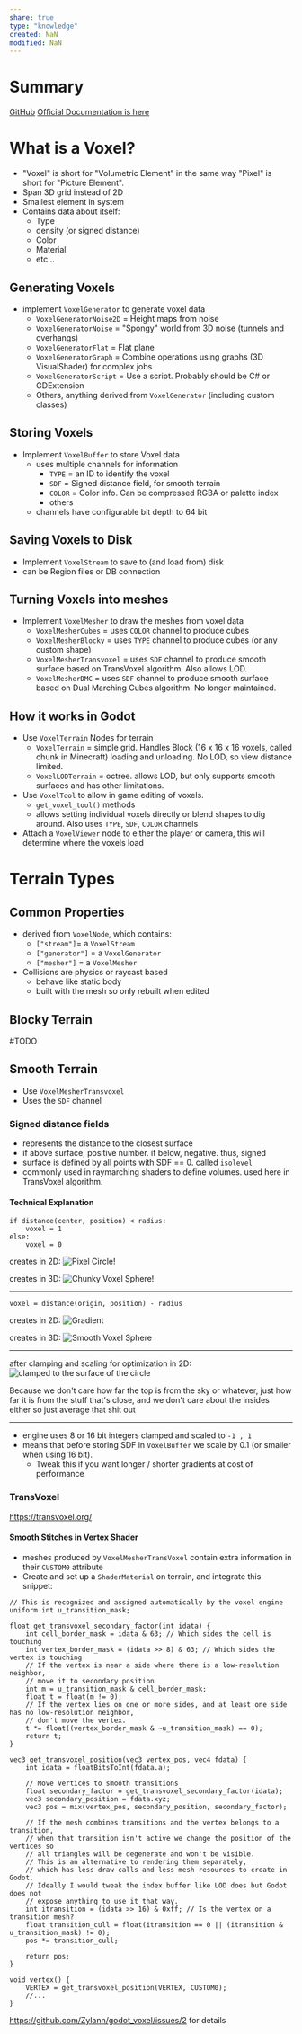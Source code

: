 ```yaml
---
share: true
type: "knowledge"
created: NaN 
modified: NaN
---
```

# Summary

[GitHub](https://github.com/Zylann/godot_voxel)
[Official Documentation is here](https://voxel-tools.readthedocs.io/en/latest/)


# What is a Voxel?
- "Voxel" is short for "Volumetric Element" in the same way "Pixel" is short for "Picture Element".
- Span 3D grid instead of 2D
- Smallest element in system
- Contains data about itself:
	- Type
	- density (or signed distance)
	- Color
	- Material
	- etc...
## Generating Voxels
- implement `VoxelGenerator` to generate voxel data
	- `VoxelGeneratorNoise2D` = Height maps from noise
	- `VoxelGeneratorNoise` = "Spongy" world from 3D noise (tunnels and overhangs)
	- `VoxelGeneratorFlat` = Flat plane
	- `VoxelGeneratorGraph` = Combine operations using graphs (3D VisualShader) for complex jobs
	- `VoxelGeneratorScript` = Use a script.  Probably should be C# or GDExtension
	- Others, anything derived from `VoxelGenerator` (including custom classes)
## Storing Voxels
- Implement `VoxelBuffer` to store Voxel data
	- uses multiple channels for information
		- `TYPE` = an ID to identify the voxel
		- `SDF` = Signed distance field, for smooth terrain
		- `COLOR` = Color info.  Can be compressed RGBA or palette index
		- others
	- channels have configurable bit depth to 64 bit
## Saving Voxels to Disk
- Implement `VoxelStream` to save to (and load from) disk
- can be Region files or DB connection
## Turning Voxels into meshes
- Implement `VoxelMesher` to draw the meshes from voxel data
	- `VoxelMesherCubes` = uses `COLOR` channel to produce cubes
	- `VoxelMesherBlocky` = uses `TYPE` channel to produce cubes (or any custom shape)
	- `VoxelMesherTransvoxel` = uses `SDF` channel to produce smooth surface based on TransVoxel algorithm.  Also allows LOD.
	- `VoxelMesherDMC` = uses `SDF` channel to produce smooth surface based on Dual Marching Cubes algorithm.  No longer maintained.
## How it works in Godot
- Use `VoxelTerrain` Nodes for terrain
	- `VoxelTerrain` = simple grid.  Handles Block (16 x 16 x 16 voxels, called chunk in Minecraft) loading and unloading.  No LOD, so view distance limited.
	- `VoxelLODTerrain` = octree.  allows LOD, but only supports smooth surfaces and has other limitations.
- Use `VoxelTool` to allow in game editing of voxels.
	- `get_voxel_tool()` methods
	- allows setting individual voxels directly or blend shapes to dig around.  Also uses `TYPE`, `SDF`, `COLOR` channels
- Attach a `VoxelViewer` node to either the player or camera, this will determine where the voxels load

# Terrain Types

## Common Properties
- derived from `VoxelNode`, which contains:
	- `["stream"]`= a `VoxelStream`
	- `["generator"]` = a `VoxelGenerator`
	- `["mesher"]` = a `VoxelMesher`
- Collisions are physics or raycast based
	- behave like static body
	- built with the mesh so only rebuilt when edited

## Blocky Terrain
#TODO
## Smooth Terrain
- Use `VoxelMesherTransvoxel`
- Uses the `SDF` channel
### Signed distance fields
 - represents the distance to the closest surface
 - if above surface, positive number.  if below, negative.  thus, signed
 - surface is defined by all points with SDF == 0.  called `isolevel`
 - commonly used in raymarching shaders to define volumes.  used here in TransVoxel algorithm.

#### Technical Explanation
```
if distance(center, position) < radius:
    voxel = 1
else:
    voxel = 0
```

creates in 2D:
![Pixel Circle!](https://voxel-tools.readthedocs.io/en/latest/images/sdf_example_blocky.webp)

creates in 3D:
![Chunky Voxel Sphere!](https://voxel-tools.readthedocs.io/en/latest/images/sdf_sphere_blocky.webp)

---

```
voxel = distance(origin, position) - radius
```

creates in 2D:
![Gradient](https://voxel-tools.readthedocs.io/en/latest/images/sdf_example_true.webp)

creates in 3D:
![Smooth Voxel Sphere](https://voxel-tools.readthedocs.io/en/latest/images/sdf_sphere_smooth.webp)

---
after clamping and scaling for optimization in 2D:
![clamped to the surface of the circle](https://voxel-tools.readthedocs.io/en/latest/images/sdf_example_clamped.webp)

Because we don't care how far the top is from the sky or whatever, just how far it is from the stuff that's close, and we don't care about the insides either so just average that shit out

---

- engine uses 8 or 16 bit integers clamped and scaled to `-1 , 1`
- means that before storing SDF in `VoxelBuffer` we scale by 0.1 (or smaller when using 16 bit).
	- Tweak this if you want longer / shorter gradients at cost of performance

### TransVoxel
https://transvoxel.org/

#### Smooth Stitches in Vertex Shader
- meshes produced by `VoxelMesherTransVoxel` contain extra information in their `CUSTOM0` attribute 
- Create and set up a `ShaderMaterial` on terrain, and integrate this snippet:
```
// This is recognized and assigned automatically by the voxel engine
uniform int u_transition_mask;

float get_transvoxel_secondary_factor(int idata) {
    int cell_border_mask = idata & 63; // Which sides the cell is touching
    int vertex_border_mask = (idata >> 8) & 63; // Which sides the vertex is touching
    // If the vertex is near a side where there is a low-resolution neighbor,
    // move it to secondary position
    int m = u_transition_mask & cell_border_mask;
    float t = float(m != 0);
    // If the vertex lies on one or more sides, and at least one side has no low-resolution neighbor,
    // don't move the vertex.
    t *= float((vertex_border_mask & ~u_transition_mask) == 0);
    return t;
}

vec3 get_transvoxel_position(vec3 vertex_pos, vec4 fdata) {
    int idata = floatBitsToInt(fdata.a);

    // Move vertices to smooth transitions
    float secondary_factor = get_transvoxel_secondary_factor(idata);
    vec3 secondary_position = fdata.xyz;
    vec3 pos = mix(vertex_pos, secondary_position, secondary_factor);

    // If the mesh combines transitions and the vertex belongs to a transition,
    // when that transition isn't active we change the position of the vertices so
    // all triangles will be degenerate and won't be visible.
    // This is an alternative to rendering them separately,
    // which has less draw calls and less mesh resources to create in Godot.
    // Ideally I would tweak the index buffer like LOD does but Godot does not
    // expose anything to use it that way.
    int itransition = (idata >> 16) & 0xff; // Is the vertex on a transition mesh?
    float transition_cull = float(itransition == 0 || (itransition & u_transition_mask) != 0);
    pos *= transition_cull;

    return pos;
}

void vertex() {
    VERTEX = get_transvoxel_position(VERTEX, CUSTOM0);
    //...
}
```

https://github.com/Zylann/godot_voxel/issues/2 for details